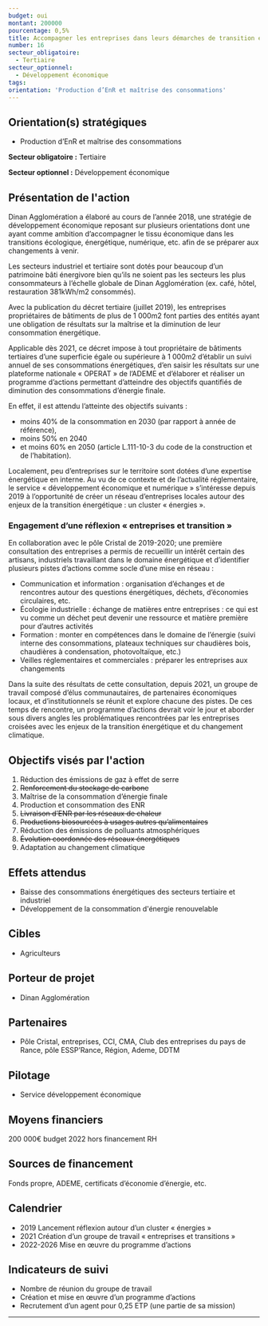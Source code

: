 ```yaml
---
budget: oui
montant: 200000
pourcentage: 0,5%
title: Accompagner les entreprises dans leurs démarches de transition énergétique
number: 16
secteur_obligatoire:
  - Tertiaire
secteur_optionnel:
  - Développement économique
tags:
orientation: 'Production d’EnR et maîtrise des consommations'
---
```


## Orientation(s) stratégiques

- Production d’EnR et maîtrise des consommations

**Secteur obligatoire :** Tertiaire

**Secteur optionnel :** Développement économique

## Présentation de l'action

Dinan Agglomération a élaboré au cours de l’année 2018, une stratégie de développement économique reposant sur plusieurs orientations dont une ayant comme ambition d’accompagner le tissu économique dans les transitions écologique, énergétique, numérique, etc. afin de se préparer aux changements à venir.

Les secteurs industriel et tertiaire sont dotés pour beaucoup d’un patrimoine bâti énergivore bien qu’ils ne soient pas les secteurs les plus consommateurs à l’échelle globale
de Dinan Agglomération (ex. café, hôtel, restauration 381kWh/m2 consommés).

Avec la publication du décret tertiaire (juillet 2019), les entreprises propriétaires de bâtiments de plus de 1 000m2 font parties des entités ayant une obligation de résultats sur la maîtrise et la diminution de leur consommation énergétique.

Applicable dès 2021, ce décret impose à tout propriétaire de bâtiments tertiaires d’une superficie égale ou supérieure à 1 000m2 d’établir un suivi annuel de ses consommations énergétiques, d’en saisir les résultats sur une plateforme nationale « OPERAT » de l’ADEME et d’élaborer et réaliser un programme d’actions permettant d’atteindre des objectifs quantifiés de diminution des consommations d’énergie finale.

En effet, il est attendu l’atteinte des objectifs suivants :
- moins 40% de la consommation en 2030 (par rapport à année de référence),
- moins 50% en 2040
- et moins 60% en 2050 (article L.111-10-3 du code de la construction et de l’habitation).

Localement, peu d’entreprises sur le territoire sont dotées d’une expertise énergétique en interne.
Au vu de ce contexte et de l’actualité réglementaire, le service « développement économique et numérique » s’intéresse depuis 2019 à l’opportunité de créer un réseau d’entreprises locales autour des enjeux de la transition énergétique : un cluster « énergies ».

### Engagement d’une réflexion « entreprises et transition »
En collaboration avec le pôle Cristal de 2019-2020; une première consultation des entreprises a permis de recueillir un intérêt certain des artisans, industriels travaillant dans le domaine énergétique et d’identifier plusieurs pistes d’actions comme socle d’une mise en réseau :
- Communication et information : organisation d’échanges et de rencontres autour des questions énergétiques, déchets, d’économies circulaires, etc.
- Écologie industrielle : échange de matières entre entreprises : ce qui est vu comme un déchet peut devenir une ressource et matière première pour d’autres activités
- Formation : monter en compétences dans le domaine de l’énergie (suivi interne des consommations, plateaux techniques sur chaudières bois, chaudières à condensation, photovoltaïque, etc.)
- Veilles réglementaires et commerciales : préparer les entreprises aux changements

Dans la suite des résultats de cette consultation, depuis 2021, un groupe de travail composé d’élus communautaires, de partenaires économiques locaux, et d’institutionnels se réunit et explore chacune des pistes. De ces temps de rencontre, un programme d’actions devrait voir le jour et aborder sous divers angles les problématiques rencontrées par les entreprises croisées avec les enjeux de la transition énergétique et du changement climatique.

## Objectifs visés par l'action

1. Réduction des émissions de gaz à effet de serre
2. ~~Renforcement du stockage de carbone~~
3. Maîtrise de la consommation d’énergie finale
4. Production et consommation des ENR
5. ~~Livraison d’ENR par les réseaux de chaleur~~
6. ~~Productions biosourcées à usages autres qu’alimentaires~~
7. Réduction des émissions de polluants atmosphériques
8. ~~Évolution coordonnée des réseaux énergétiques~~
9. Adaptation au changement climatique


## Effets attendus

- Baisse des consommations énergétiques des secteurs tertiaire et industriel
- Développement de la consommation d'énergie renouvelable

## Cibles

- Agriculteurs

## Porteur de projet

- Dinan Agglomération

## Partenaires

- Pôle Cristal, entreprises, CCI, CMA, Club des entreprises du pays de Rance, pôle ESSP’Rance, Région, Ademe, DDTM

## Pilotage

- Service développement économique

## Moyens financiers

200 000€ budget 2022 hors financement RH

## Sources de financement

Fonds propre, ADEME, certificats d’économie d’énergie, etc.

## Calendrier

- 2019 Lancement réflexion autour d’un cluster « énergies »
- 2021 Création d’un groupe de travail « entreprises et transitions »
- 2022-2026 Mise en œuvre du programme d’actions

## Indicateurs de suivi

- Nombre de réunion du groupe de travail
- Création et mise en œuvre d’un programme d’actions
- Recrutement d’un agent pour 0,25 ETP (une partie de sa mission)


---
<!-- Cibles agriculteurs ? Alors que ça parle des entreprises, et notamment des artisans + industriel en énergie ? -->
